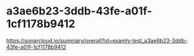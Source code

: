 # a3ae6b23-3ddb-43fe-a01f-1cf1178b9412
https://sonarcloud.io/summary/overall?id=examly-test_a3ae6b23-3ddb-43fe-a01f-1cf1178b9412
